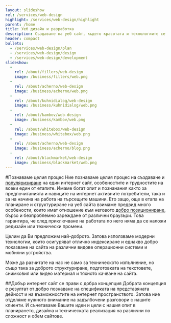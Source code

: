 ```yaml
---
layout: slideshow
rel: /services/web-design
highlight: /services/web-design/highlight
parent: /home
title: Уеб дизайн и разработка
description: Създаване на уеб сайт, където красотата и технологиите се срещат.
header: compact
bullets:
  - /services/web-design/plan
  - /services/web-design/design
  - /services/web-design/development
slideshow:
  - 
    rel: /about/fillers/web-design
    image: /business/fillers/web.png 
  - 
    rel: /about/acherno/web-design
    image: /business/acherno/web.png 
  - 
    rel: /about/kuhnidialog/web-design
    image: /business/kuhnidialog/web.png 
  - 
    rel: /about/kambov/web-design
    image: /business/kambov/web.png 
  - 
    rel: /about/whitebox/web-design
    image: /business/whitebox/web.png 
  - 
    rel: /about/acherno/web-design
    image: /business/acherno/blog.png 
  - 
    rel: /about/blackmarket/web-design
    image: /business/blackmarket/web.png 
---
```

#Познаваме целия процес
Ние познаваме целия процес на създаване и [популяризиране](./онлайн-реклама.html) на един интернет сайт, особеностите и трудностите на всеки един от етапите. Имаме богат опит и познанания както за предпочитанията и навиците на интернет активните потребители, така и за на начина на работа на търсещите машини. Ето защо, още в етапа на планиране и структуриране на уеб сайта взимаме предвид много особености, които имат отношение към неговото [добро позициониране](./оптимизация.html), бързо и безпроблемно зареждане от различни браузъри. Това гарантира, че след приключване на работата по него няма да се наложи редизайн или технически промени.

Целим да Ви предложим най-доброто. Затова използваме модерни технологии, които осигуряват отлично индексиране и еднакво добро показване на сайта на различни видове операционни системи и мобилни устройства.

Може да разчитате на нас не само за техническото изпълнение, но също така за доброто структуриране, подготовката на текстовете, снимковия или видео материал и тяхното качване на сайта.

##Добър интернет сайт се прави с добра концепция
Добрата концепция е резултат от добро познаване на спецификата на представяната дейност и на възможностите на интернет пространството. Затова ние отделяме нужното внимание на задълбочени разговори с нашите клиенти. И съчетаваме Вашите идеи и цели с нашия опит в планирането, дизайна и техническата реализация на различни по сложност и обем сайтове. 